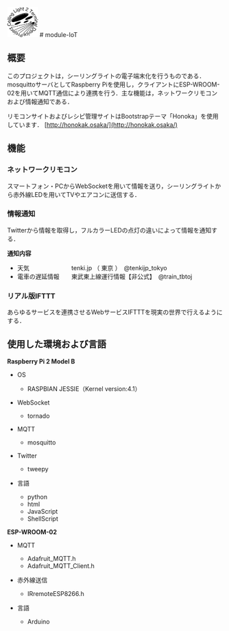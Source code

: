 <img src="https://github.com/A2TY/ceiling-light_2_terminal-device/blob/master/c2t_logo.png" alt="c2t logo" height="70" >
# module-IoT

## 概要
このプロジェクトは，シーリングライトの電子端末化を行うものである．mosquittoサーバとしてRaspberry Piを使用し，クライアントにESP-WROOM-02を用いてMQTT通信により連携を行う．主な機能は，ネットワークリモコンおよび情報通知である．

リモコンサイトおよびレシピ管理サイトはBootstrapテーマ「Honoka」を使用しています．
[http://honokak.osaka/](http://honokak.osaka/)


## 機能
### ネットワークリモコン
スマートフォン・PCからWebSocketを用いて情報を送り，シーリングライトから赤外線LEDを用いてTVやエアコンに送信する．

### 情報通知
Twitterから情報を取得し，フルカラーLEDの点灯の違いによって情報を通知する．

**通知内容**
* 天気　　　　　　　tenki.jp （ 東京 ）　@tenkijp_tokyo
* 電車の遅延情報　　東武東上線運行情報【非公式】　@train_tbtoj

### リアル版IFTTT
あらゆるサービスを連携させるWebサービスIFTTTを現実の世界で行えるようにする．


## 使用した環境および言語
__Raspberry Pi 2 Model B__

* OS
	* RASPBIAN JESSIE（Kernel version:4.1）

* WebSocket
	* tornado

* MQTT
	* mosquitto

* Twitter
	* tweepy

* 言語
	* python
	* html
	* JavaScript
	* ShellScript

__ESP-WROOM-02__

* MQTT
	* Adafruit_MQTT.h
	* Adafruit_MQTT_Client.h

* 赤外線送信
	* IRremoteESP8266.h

* 言語
	* Arduino


